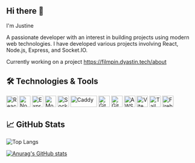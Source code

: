 ## Hi there 👋

I'm Justine

A passionate developer with an interest in building projects using modern web technologies. I have developed various projects involving React, Node.js, Express, and Socket.IO.

Currently working on a project https://filmpin.dyastin.tech/about

## 🛠️ Technologies & Tools

<p align="left">
  <img src="https://cdn.jsdelivr.net/gh/devicons/devicon/icons/react/react-original.svg" alt="React" width="30" height="30"/>
  <img src="https://cdn.jsdelivr.net/gh/devicons/devicon/icons/nodejs/nodejs-original.svg" alt="Node.js" width="30" height="30"/>
  <img src="https://cdn.jsdelivr.net/gh/devicons/devicon/icons/express/express-original.svg" alt="Express" width="30" height="30"/>
  <img src="https://cdn.jsdelivr.net/gh/devicons/devicon/icons/mongodb/mongodb-original.svg" alt="MongoDB" width="30" height="30"/>
  <img src="https://cdn.jsdelivr.net/gh/devicons/devicon/icons/socketio/socketio-original.svg" alt="Socket.IO" width="30" height="30"/>
  <img src="https://caddyserver.com/resources/images/logo-dark.svg" alt="Caddy" width="70" height="30" />
  <img src="https://cdn.jsdelivr.net/gh/devicons/devicon/icons/git/git-original.svg" alt="Git" width="30" height="30"/>
  <img src="https://cdn.jsdelivr.net/gh/devicons/devicon/icons/github/github-original.svg" alt="GitHub" width="30" height="30"/>
  <img src="https://d2q66yyjeovezo.cloudfront.net/icon/d88319dfa5d204f019b4284149886c59-7d586ea82f792b61a8c87de60565133d.svg" alt="AWS EC2" width="30" height="30"/>
  <img src="https://vite.dev/logo.svg" alt="Vite" width="30" height="30"/>
  <img src="https://tailwindcss.com/_next/static/media/tailwindcss-mark.3c5441fc7a190fb1800d4a5c7f07ba4b1345a9c8.svg" alt="Tailwind CSS" width="30" height="30"/>
  <img src="https://upload.wikimedia.org/wikipedia/commons/thumb/c/cf/Firebase_icon.svg/120px-Firebase_icon.svg.png" alt="Firebase" width="30" height="30" />
</p>

## 📈 GitHub Stats

![Top Langs](https://github-readme-stats.vercel.app/api/top-langs/?username=Dyastin-0&layout=compact)

[![Anurag's GitHub stats](https://github-readme-stats.vercel.app/api?username=Dyastin-0)](https://github.com/anuraghazra/github-readme-stats)
